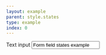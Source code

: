 ```yaml
---
layout: example
parent: style.states
type: example
index: 0
---
```

<div class="ds_field-group">
<label class="ds_label" for="text-input">Text input</label>
<input id="text-input" type="text" value="Form field states example" class="ds_input" />
</div>

